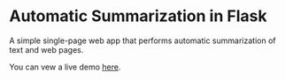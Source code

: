 # Automatic Summarization in Flask

A simple single-page web app that performs automatic summarization of text and web pages.

You can vew a live demo [here](http://fast-anchorage-3370.herokuapp.com/).